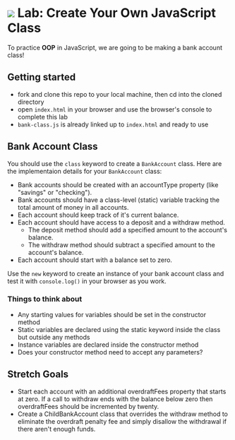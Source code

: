 # ![](https://ga-dash.s3.amazonaws.com/production/assets/logo-9f88ae6c9c3871690e33280fcf557f33.png) Lab: Create Your Own JavaScript Class

To practice **OOP** in JavaScript, we are going to be making a bank account class!

## Getting started

* fork and clone this repo to your local machine, then cd into the cloned directory
* open `index.html` in your browser and use the browser's console to complete this lab
* `bank-class.js` is already linked up to `index.html` and ready to use

## Bank Account Class

You should use the `class` keyword to create a `BankAccount` class. Here are the implementaion details for your `BankAccount` class:

* Bank accounts should be created with an accountType property (like "savings" or "checking").
* Bank accounts should have a class-level (static) variable tracking the total amount of money in all accounts.
* Each account should keep track of it's current balance.
* Each account should have access to a deposit and a withdraw method.
  * The deposit method should add a specified amount to the account's balance.
  * The withdraw method should subtract a specified amount to the account's balance.
* Each account should start with a balance set to zero.

Use the `new` keyword to create an instance of your bank account class and test it with `console.log()` in your browser as you work.

### Things to think about

* Any starting values for variables should be set in the constructor method
* Static variables are declared using the static keyword inside the class but outside any methods
* Instance variables are declared inside the constructor method
* Does your constructor method need to accept any parameters?

## Stretch Goals

* Start each account with an additional overdraftFees property that starts at zero. If a call to withdraw ends with the balance below zero then overdraftFees should be incremented by twenty.
* Create a ChildBankAccount class that overrides the withdraw method to eliminate the overdraft penalty fee and simply disallow the withdrawal if there aren't enough funds.

